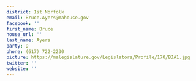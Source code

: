 ```yaml
---
district: 1st Norfolk
email: Bruce.Ayers@mahouse.gov
facebook: ''
first_name: Bruce
house_url: ''
last_name: Ayers
party: D
phone: (617) 722-2230
picture: https://malegislature.gov/Legislators/Profile/170/BJA1.jpg
twitter: ''
website: ''
---
```

